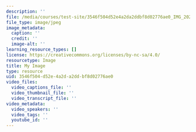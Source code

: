 ```yaml
---
description: ''
file: /media/courses/test-site/3546f504d52e4a2da2ddbf8d02776ae0_IMG_20210523_193356491_HDR.jpg
file_type: image/jpeg
image_metadata:
  caption: ''
  credit: ''
  image-alt: ''
learning_resource_types: []
license: https://creativecommons.org/licenses/by-nc-sa/4.0/
resourcetype: Image
title: My Image
type: resource
uid: 3546f504-d52e-4a2d-a2dd-bf8d02776ae0
video_files:
  video_captions_file: ''
  video_thumbnail_file: ''
  video_transcript_file: ''
video_metadata:
  video_speakers: ''
  video_tags: ''
  youtube_id: ''
---
```

